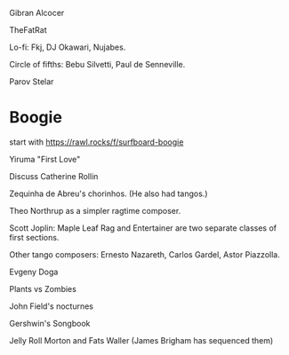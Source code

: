 <!-- Yehezkel Raz: Preludes Book 1, simple pieces - can't verify. -->

Gibran Alcocer

TheFatRat

Lo-fi: Fkj, DJ Okawari, Nujabes.

Circle of fifths: Bebu Silvetti, Paul de Senneville.

Parov Stelar

# Boogie

start with https://rawl.rocks/f/surfboard-boogie

Yiruma "First Love"

Discuss Catherine Rollin

Zequinha de Abreu's chorinhos. (He also had tangos.)

Theo Northrup as a simpler ragtime composer.

Scott Joplin: Maple Leaf Rag and Entertainer are two separate classes of first sections.

Other tango composers: Ernesto Nazareth, Carlos Gardel, Astor Piazzolla.

Evgeny Doga

Plants vs Zombies

John Field's nocturnes

Gershwin's Songbook

Jelly Roll Morton and Fats Waller (James Brigham has sequenced them)
